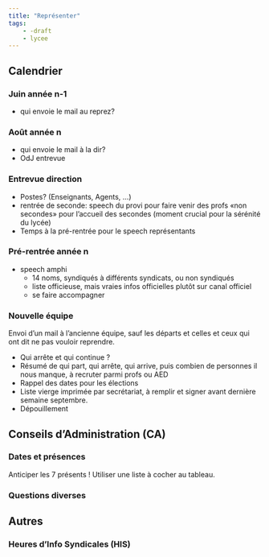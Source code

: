 ```yaml
---
title: "Représenter"
tags:
    - -draft
    - lycee
---
```


## Calendrier

### Juin année n-1

- qui envoie le mail au reprez?

### Août année n

- qui envoie le mail à la dir?
- OdJ entrevue

### Entrevue direction

- Postes? (Enseignants, Agents, …)
- rentrée de seconde: speech du provi pour faire venir des profs «non secondes» pour l’accueil des secondes (moment crucial pour la sérénité du lycée)
- Temps à la pré-rentrée pour le speech représentants

### Pré-rentrée année n

- speech amphi
    - 14 noms, syndiqués à différents syndicats, ou non syndiqués
    - liste officieuse, mais vraies infos officielles plutôt sur canal officiel
    - se faire accompagner

### Nouvelle équipe

Envoi d’un mail à l’ancienne équipe, sauf les départs et celles et ceux qui ont dit ne pas vouloir reprendre.

- Qui arrête et qui continue ?
- Résumé de qui part, qui arrête, qui arrive, puis combien de personnes il
  nous manque, à recruter parmi profs ou AED
- Rappel des dates pour les élections
- Liste vierge imprimée par secrétariat, à remplir et signer avant dernière semaine septembre.
- Dépouillement

## Conseils d’Administration (CA)

### Dates et présences

Anticiper les 7 présents ! Utiliser une liste à cocher au tableau.

### Questions diverses

## Autres

### Heures d’Info Syndicales (HIS)

